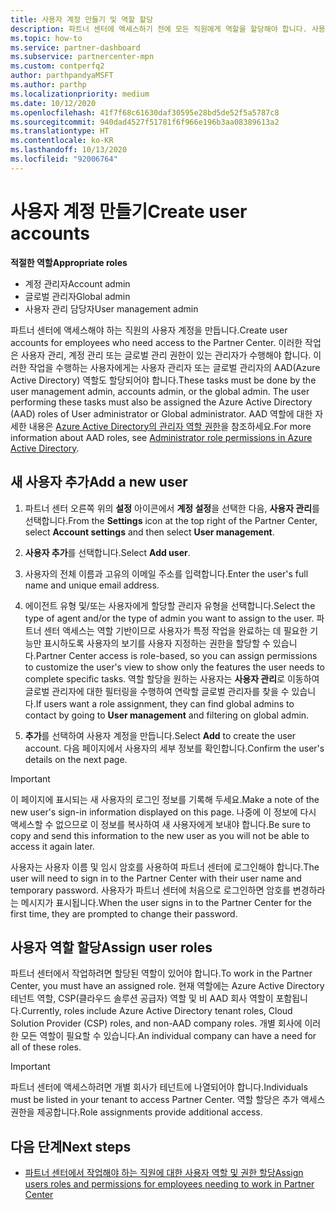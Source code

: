```yaml
---
title: 사용자 계정 만들기 및 역할 할당
description: 파트너 센터에 액세스하기 전에 모든 직원에게 역할을 할당해야 합니다. 사용자 계정을 만들고, 역할을 할당하고, 사용 권한을 설정하는 방법에 대해 알아봅니다.
ms.topic: how-to
ms.service: partner-dashboard
ms.subservice: partnercenter-mpn
ms.custom: contperfq2
author: parthpandyaMSFT
ms.author: parthp
ms.localizationpriority: medium
ms.date: 10/12/2020
ms.openlocfilehash: 41f7f68c61630daf30595e28bd5de52f5a5787c8
ms.sourcegitcommit: 940dad4527f51781f6f966e196b3aa08389613a2
ms.translationtype: HT
ms.contentlocale: ko-KR
ms.lasthandoff: 10/13/2020
ms.locfileid: "92006764"
---
```

# <a name="create-user-accounts"></a><span data-ttu-id="adceb-104">사용자 계정 만들기</span><span class="sxs-lookup"><span data-stu-id="adceb-104">Create user accounts</span></span>  

<span data-ttu-id="adceb-105">**적절한 역할**</span><span class="sxs-lookup"><span data-stu-id="adceb-105">**Appropriate roles**</span></span>

- <span data-ttu-id="adceb-106">계정 관리자</span><span class="sxs-lookup"><span data-stu-id="adceb-106">Account admin</span></span>
- <span data-ttu-id="adceb-107">글로벌 관리자</span><span class="sxs-lookup"><span data-stu-id="adceb-107">Global admin</span></span>
- <span data-ttu-id="adceb-108">사용자 관리 담당자</span><span class="sxs-lookup"><span data-stu-id="adceb-108">User management admin</span></span>

<span data-ttu-id="adceb-109">파트너 센터에 액세스해야 하는 직원의 사용자 계정을 만듭니다.</span><span class="sxs-lookup"><span data-stu-id="adceb-109">Create user accounts for employees who need access to the Partner Center.</span></span> <span data-ttu-id="adceb-110">이러한 작업은 사용자 관리, 계정 관리 또는 글로벌 관리 권한이 있는 관리자가 수행해야 합니다. 이러한 작업을 수행하는 사용자에게는 사용자 관리자 또는 글로벌 관리자의 AAD(Azure Active Directory) 역할도 할당되어야 합니다.</span><span class="sxs-lookup"><span data-stu-id="adceb-110">These tasks must be done by the user management admin, accounts admin, or the global admin. The user performing these tasks must also be assigned the Azure Active Directory (AAD) roles of User administrator or Global administrator.</span></span> <span data-ttu-id="adceb-111">AAD 역할에 대한 자세한 내용은 [Azure Active Directory의 관리자 역할 권한](/azure/active-directory/users-groups-roles/directory-assign-admin-roles)을 참조하세요.</span><span class="sxs-lookup"><span data-stu-id="adceb-111">For more information about AAD roles, see [Administrator role permissions in Azure Active Directory](/azure/active-directory/users-groups-roles/directory-assign-admin-roles).</span></span>

## <a name="add-a-new-user"></a><span data-ttu-id="adceb-112">새 사용자 추가</span><span class="sxs-lookup"><span data-stu-id="adceb-112">Add a new user</span></span>

1. <span data-ttu-id="adceb-113">파트너 센터 오른쪽 위의 **설정** 아이콘에서 **계정 설정**을 선택한 다음, **사용자 관리**를 선택합니다.</span><span class="sxs-lookup"><span data-stu-id="adceb-113">From the **Settings** icon at the top right of the Partner Center, select **Account settings** and then select **User management**.</span></span>

2. <span data-ttu-id="adceb-114">**사용자 추가**를 선택합니다.</span><span class="sxs-lookup"><span data-stu-id="adceb-114">Select **Add user**.</span></span>

3. <span data-ttu-id="adceb-115">사용자의 전체 이름과 고유의 이메일 주소를 입력합니다.</span><span class="sxs-lookup"><span data-stu-id="adceb-115">Enter the user's full name and unique email address.</span></span>

4. <span data-ttu-id="adceb-116">에이전트 유형 및/또는 사용자에게 할당할 관리자 유형을 선택합니다.</span><span class="sxs-lookup"><span data-stu-id="adceb-116">Select the type of agent and/or the type of admin you want to assign to the user.</span></span> <span data-ttu-id="adceb-117">파트너 센터 액세스는 역할 기반이므로 사용자가 특정 작업을 완료하는 데 필요한 기능만 표시하도록 사용자의 보기를 사용자 지정하는 권한을 할당할 수 있습니다.</span><span class="sxs-lookup"><span data-stu-id="adceb-117">Partner Center access is role-based, so you can assign permissions to customize the user's view to show only the features the user needs to complete specific tasks.</span></span>  <span data-ttu-id="adceb-118">역할 할당을 원하는 사용자는 **사용자 관리**로 이동하여 글로벌 관리자에 대한 필터링을 수행하여 연락할 글로벌 관리자를 찾을 수 있습니다.</span><span class="sxs-lookup"><span data-stu-id="adceb-118">If users want a role assignment, they can find global admins to contact by going to **User management** and filtering on global admin.</span></span>

5. <span data-ttu-id="adceb-119">**추가**를 선택하여 사용자 계정을 만듭니다.</span><span class="sxs-lookup"><span data-stu-id="adceb-119">Select **Add** to create the user account.</span></span> <span data-ttu-id="adceb-120">다음 페이지에서 사용자의 세부 정보를 확인합니다.</span><span class="sxs-lookup"><span data-stu-id="adceb-120">Confirm the user's details on the next page.</span></span>

> [!IMPORTANT]  
> <span data-ttu-id="adceb-121">이 페이지에 표시되는 새 사용자의 로그인 정보를 기록해 두세요.</span><span class="sxs-lookup"><span data-stu-id="adceb-121">Make a note of the new user's sign-in information displayed on this page.</span></span> <span data-ttu-id="adceb-122">나중에 이 정보에 다시 액세스할 수 없으므로 이 정보를 복사하여 새 사용자에게 보내야 합니다.</span><span class="sxs-lookup"><span data-stu-id="adceb-122">Be sure to copy and send this information to the new user as you will not be able to access it again later.</span></span> 

<span data-ttu-id="adceb-123">사용자는 사용자 이름 및 임시 암호를 사용하여 파트너 센터에 로그인해야 합니다.</span><span class="sxs-lookup"><span data-stu-id="adceb-123">The user will need to sign in to the Partner Center with their user name and temporary password.</span></span> <span data-ttu-id="adceb-124">사용자가 파트너 센터에 처음으로 로그인하면 암호를 변경하라는 메시지가 표시됩니다.</span><span class="sxs-lookup"><span data-stu-id="adceb-124">When the user signs in to the Partner Center for the first time, they are prompted to change their password.</span></span>

## <a name="assign-user-roles"></a><span data-ttu-id="adceb-125">사용자 역할 할당</span><span class="sxs-lookup"><span data-stu-id="adceb-125">Assign user roles</span></span>

<span data-ttu-id="adceb-126">파트너 센터에서 작업하려면 할당된 역할이 있어야 합니다.</span><span class="sxs-lookup"><span data-stu-id="adceb-126">To work in the Partner Center, you must have an assigned role.</span></span>  <span data-ttu-id="adceb-127">현재 역할에는 Azure Active Directory 테넌트 역할, CSP(클라우드 솔루션 공급자) 역할 및 비 AAD 회사 역할이 포함됩니다.</span><span class="sxs-lookup"><span data-stu-id="adceb-127">Currently, roles include Azure Active Directory tenant roles, Cloud Solution Provider (CSP) roles, and non-AAD company roles.</span></span> <span data-ttu-id="adceb-128">개별 회사에 이러한 모든 역할이 필요할 수 있습니다.</span><span class="sxs-lookup"><span data-stu-id="adceb-128">An individual company can have a need for all of these roles.</span></span>

>[!Important]
><span data-ttu-id="adceb-129">파트너 센터에 액세스하려면 개별 회사가 테넌트에 나열되어야 합니다.</span><span class="sxs-lookup"><span data-stu-id="adceb-129">Individuals must be listed in your tenant to access Partner Center.</span></span> <span data-ttu-id="adceb-130">역할 할당은 추가 액세스 권한을 제공합니다.</span><span class="sxs-lookup"><span data-stu-id="adceb-130">Role assignments provide additional access.</span></span>

## <a name="next-steps"></a><span data-ttu-id="adceb-131">다음 단계</span><span class="sxs-lookup"><span data-stu-id="adceb-131">Next steps</span></span>

- [<span data-ttu-id="adceb-132">파트너 센터에서 작업해야 하는 직원에 대한 사용자 역할 및 권한 할당</span><span class="sxs-lookup"><span data-stu-id="adceb-132">Assign users roles and permissions for employees needing to work in Partner Center</span></span>](permissions-overview.md)
